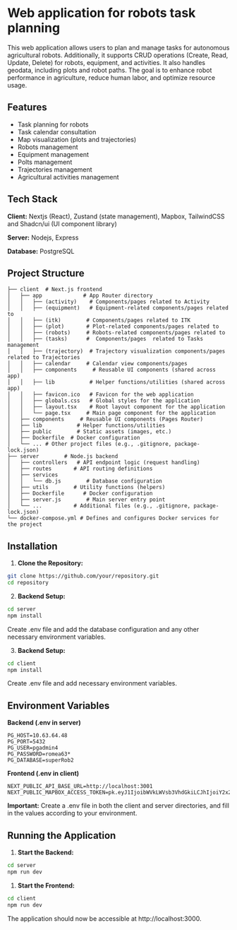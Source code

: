 
# Web application for robots task planning


This web application allows users to plan and manage tasks for autonomous agricultural robots. Additionally, it supports CRUD operations (Create, Read, Update, Delete) for robots, equipment, and activities. It also handles geodata, including plots and robot paths. The goal is to enhance robot performance in agriculture, reduce human labor, and optimize resource usage.
## Features

- Task planning for robots
- Task calendar consultation
- Map visualization (plots and trajectories)
- Robots management
- Equipment management
- Polts management
- Trajectories management
- Agricultural activities management


## Tech Stack

**Client:** Nextjs (React), Zustand (state management), Mapbox, TailwindCSS and Shadcn/ui (UI component library)

**Server:** Nodejs, Express

**Database:** PostgreSQL
 


##  Project Structure

```
├── client  # Next.js frontend
│   ├── app             # App Router directory
│   │   ├── (activity)    # Components/pages related to Activity
│   │   ├── (equipment)   # Equipment-related components/pages related to
│   │   ├── (itk)        # Components/pages related to ITK 
│   │   ├── (plot)       # Plot-related components/pages related to
│   │   ├── (robots)     # Robots-related components/pages related to
│   │   ├── (tasks)      #  Components/pages  related to Tasks management
│   │   ├── (trajectory)  # Trajectory visualization components/pages  related to Trajectories
│   │   ├── calendar     # Calendar view components/pages
│   │   ├── components     # Reusable UI components (shared across app)
│   │   ├── lib           # Helper functions/utilities (shared across app)
│   │   ├── favicon.ico   # Favicon for the web application
│   │   ├── globals.css   # Global styles for the application
│   │   ├── layout.tsx    # Root layout component for the application
│   │   └── page.tsx     # Main page component for the application
│   ├── components     # Reusable UI components (Pages Router)
│   ├── lib           # Helper functions/utilities
│   ├── public        # Static assets (images, etc.)
│   ├── Dockerfile  # Docker configuration
│   └── ... # Other project files (e.g., .gitignore, package-lock.json) 
├── server        # Node.js backend
│   ├── controllers   # API endpoint logic (request handling)
│   ├── routes       # API routing definitions
│   ├── services    
│   │   └── db.js        # Database configuration
│   ├── utils        # Utility functions (helpers)
│   ├── Dockerfile      # Docker configuration 
│   ├── server.js        # Main server entry point
│   └── ...          # Additional files (e.g., .gitignore, package-lock.json) 
└── docker-compose.yml # Defines and configures Docker services for the project        
```

## Installation

1. **Clone the Repository:** 

```bash
git clone https://github.com/your/repository.git
cd repository
```

2. **Backend Setup:**

```bash
cd server
npm install
```

Create .env file and add the database configuration and any other necessary environment variables.

3. **Backend Setup:**

```bash
cd client
npm install
```

Create .env file and add necessary environment variables.
## Environment Variables

**Backend (.env in server)**

    PG_HOST=10.63.64.48
    PG_PORT=5432
    PG_USER=pgadmin4
    PG_PASSWORD=romea63*
    PG_DATABASE=superRob2

**Frontend (.env in client)**

    NEXT_PUBLIC_API_BASE_URL=http://localhost:3001
    NEXT_PUBLIC_MAPBOX_ACCESS_TOKEN=pk.eyJ1IjoibWVkLWVsb3VhdGkiLCJhIjoiY2x2MmJ4N29kMGhqYTJrcWdxcGZlbzlpYyJ9.lVWA68ii73zucSENv3ETRA

**Important:** Create a .env file in both the client and server directories, and fill in the values according to your environment.
## Running the Application

1. **Start the Backend:** 

```bash
cd server
npm run dev
```

1. **Start the Frontend:** 

```bash
cd client
npm run dev
```

The application should now be accessible at http://localhost:3000.
